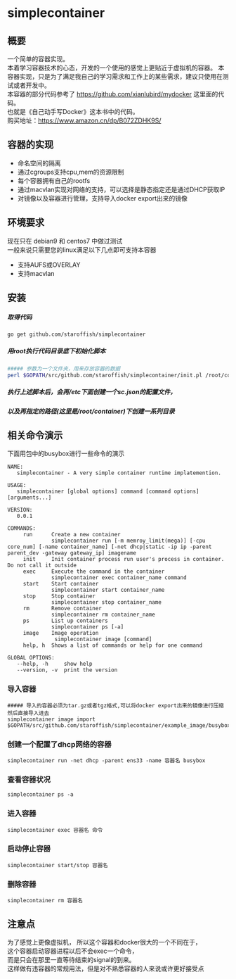 # simplecontainer

## 概要

一个简单的容器实现。<br>本着学习容器技术的心态，开发的一个使用的感觉上更贴近于虚拟机的容器。
本容器实现，只是为了满足我自己的学习需求和工作上的某些需求，建议只使用在测试或者开发中。
<br>本容器的部分代码参考了 https://github.com/xianlubird/mydocker 这里面的代码。
<br>也就是《自己动手写Docker》这本书中的代码。
<br>购买地址：https://www.amazon.cn/dp/B072ZDHK9S/

## 容器的实现

* 命名空间的隔离<br>
* 通过cgroups支持cpu,mem的资源限制<br>
* 每个容器拥有自己的rootfs<br>
* 通过macvlan实现对网络的支持，可以选择是静态指定还是通过DHCP获取IP<br>
* 对镜像以及容器进行管理，支持导入docker export出来的镜像 <br>

## 环境要求

现在只在 debian9 和 centos7 中做过测试<br>
一般来说只需要您的linux满足以下几点即可支持本容器<br>
* 支持AUFS或OVERLAY<br>
* 支持macvlan<br>

## 安装

##### 取得代码

``` bash
go get github.com/staroffish/simplecontainer

```

##### 用root执行代码目录底下初始化脚本

``` bash
##### 参数为一个文件夹，用来存放容器的数据
perl $GOPATH/src/github.com/staroffish/simplecontainer/init.pl /root/container

```

##### 执行上述脚本后，会再/etc下面创建一个sc.json的配置文件，<br>
##### 以及再指定的路径(这里是/root/container)下创建一系列目录

## 相关命令演示
下面用包中的busybox进行一些命令的演示
```
NAME:
   simplecontainer - A very simple container runtime implatemention.

USAGE:
   simplecontainer [global options] command [command options] [arguments...]

VERSION:
   0.0.1

COMMANDS:
     run      Create a new container
              simplecontainer run [-m memroy_limit(mega)] [-cpu core_num] [-name container_name] [-net dhcp|static -ip ip -parent parent_dev -gateway gateway_ip] imagename
     init     Init container process run user's process in container. Do not call it outside
     exec     Execute the command in the container
              simplecontainer exec container_name command
     start    Start container
              simplecontainer start container_name
     stop     Stop container
              simplecontainer stop container_name
     rm       Remove container
              simplecontainer rm container_name
     ps       List up containers
              simplecontainer ps [-a]
     image    Image operation
               simplecontainer image [command]
     help, h  Shows a list of commands or help for one command

GLOBAL OPTIONS:
   --help, -h     show help
   --version, -v  print the version

```

### 导入容器
```
##### 导入的容器必须为tar.gz或者tgz格式,可以将docker export出来的镜像进行压缩然后直接导入进去
simplecontainer image import $GOPATH/src/github.com/staroffish/simplecontainer/example_image/busybox.tar.gz
```

### 创建一个配置了dhcp网络的容器
```
simplecontainer run -net dhcp -parent ens33 -name 容器名 busybox
```

### 查看容器状况
```
simplecontainer ps -a
```

### 进入容器
```
simplecontainer exec 容器名 命令
```

### 启动停止容器
```
simplecontainer start/stop 容器名
```

### 删除容器
```
simplecontainer rm 容器名
```

## 注意点
为了感觉上更像虚拟机，
所以这个容器和docker很大的一个不同在于，<br>
这个容器启动容器进程以后不会exec一个命令，<br>
而是只会在那里一直等待结束的signal的到来。<br>
这样做有违容器的常规用法，但是对不熟悉容器的人来说或许更好接受点
